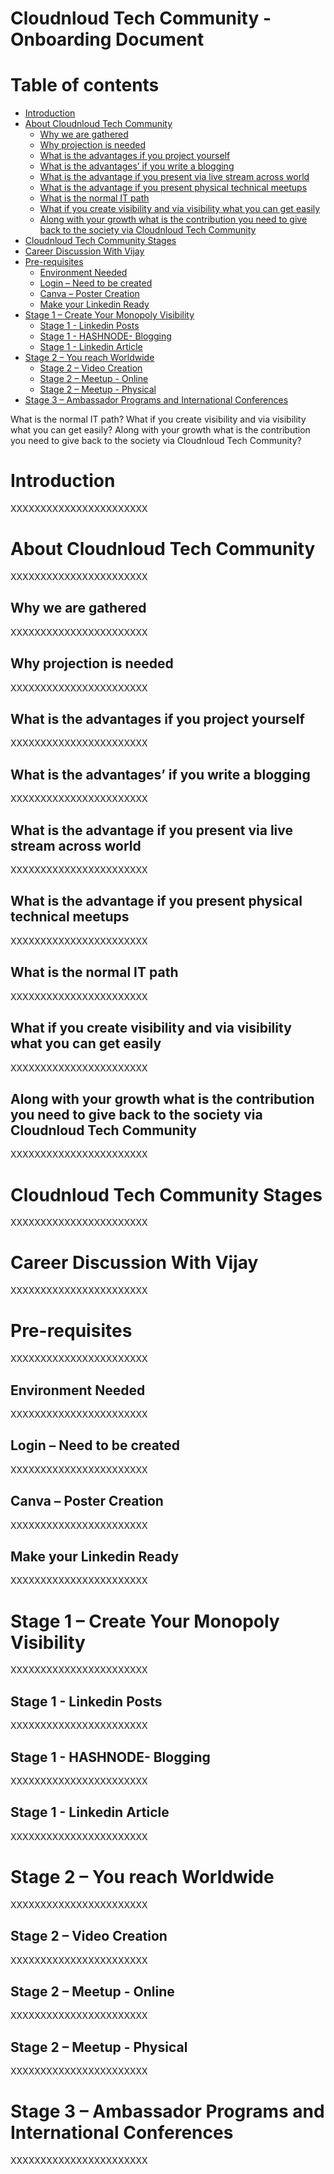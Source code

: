 # Cloudnloud Tech Community - Onboarding Document

Table of contents
=================

<!--ts-->
   * [Introduction](#introduction)
   * [About Cloudnloud Tech Community](#about-Cloudnloud-Tech-Community)
      * [Why we are gathered](#why-we-are-gathered)
      * [Why projection is needed](#Why-projection-is-needed)
      * [What is the advantages if you project yourself](#What-is-the-advantages-if-you-project-yourself)
      * [What is the advantages’ if you write a blogging](#What-is-the-advantages-if-you-write-a-blogging)
      * [What is the advantage if you present via live stream across world](#What-is-the-advantage-if-you-present-via-live-stream-across-world)
      * [What is the advantage if you present physical technical meetups](#What-is-the-advantage-if-you-present-physical-technical-meetups)
      * [What is the normal IT path](#What-is-the-normal-IT-path)
      * [What if you create visibility and via visibility what you can get easily](#What-if-you-create-visibility-and-via-visibility-what-you-can-get-easily)
	  * [Along with your growth what is the contribution you need to give back to the society via Cloudnloud Tech Community](#Along-with-your-growth-what-is-the-contribution-you-need-to-give-back-to-the-society-via-Cloudnloud-Tech-Community)
   * [Cloudnloud Tech Community Stages](#cloudnloud-tech-community-stages)
   * [Career Discussion With Vijay](#Career-Discussion-With-Vijay)
   * [Pre-requisites](#pre-requisites)
      * [Environment Needed](#Why-we-are-gathered)
      * [Login – Need to be created](#Login–Need-to-be-created)
      * [Canva – Poster Creation](#Canva–Poster-Creation)
      * [Make your Linkedin Ready](#Make-your-Linkedin-Ready)
   * [Stage 1 – Create Your Monopoly Visibility](#Stage-1–Create-Your-Monopoly-Visibility)
      * [Stage 1 - Linkedin Posts](#Stage-1-Linkedin-Posts)
      * [Stage 1 - HASHNODE- Blogging](#Stage-1-HASHNODE-Blogging)
      * [Stage 1 - Linkedin Article](#Stage-1-Linkedin-Article)
   * [Stage 2 – You reach Worldwide](#Stage-2–You-reach-Worldwide)
      * [Stage 2 – Video Creation](#Stage-2–Video-Creation)
      * [Stage 2 – Meetup - Online](#Stage-2–Meetup-Online)
      * [Stage 2 – Meetup - Physical](#Stage-2–Meetup-Physical)   
   * [Stage 3 – Ambassador Programs and International Conferences](#Stage-3–Ambassador-Programs-and-International-Conferences)

<!--te-->


What is the normal IT path?
What if you create visibility and via visibility what you can get easily?
Along with your growth what is the contribution you need to give back to the society via Cloudnloud Tech Community?

Introduction
============

XXXXXXXXXXXXXXXXXXXXXXX

About Cloudnloud Tech Community
=====
XXXXXXXXXXXXXXXXXXXXXXX

Why we are gathered
-----

XXXXXXXXXXXXXXXXXXXXXXX

Why projection is needed
-----------

XXXXXXXXXXXXXXXXXXXXXXX

What is the advantages if you project yourself
-----------

XXXXXXXXXXXXXXXXXXXXXXX

What is the advantages’ if you write a blogging
-----------

XXXXXXXXXXXXXXXXXXXXXXX

What is the advantage if you present via live stream across world
-----------

XXXXXXXXXXXXXXXXXXXXXXX

What is the advantage if you present physical technical meetups
-----------

XXXXXXXXXXXXXXXXXXXXXXX


What is the normal IT path
-----------

XXXXXXXXXXXXXXXXXXXXXXX


What if you create visibility and via visibility what you can get easily
-----------

XXXXXXXXXXXXXXXXXXXXXXX


Along with your growth what is the contribution you need to give back to the society via Cloudnloud Tech Community
-----------

XXXXXXXXXXXXXXXXXXXXXXX

Cloudnloud Tech Community Stages
=====
XXXXXXXXXXXXXXXXXXXXXXX


Career Discussion With Vijay
=====
XXXXXXXXXXXXXXXXXXXXXXX


Pre-requisites
=====
XXXXXXXXXXXXXXXXXXXXXXX


Environment Needed
-----------

XXXXXXXXXXXXXXXXXXXXXXX


Login – Need to be created
-----------

XXXXXXXXXXXXXXXXXXXXXXX


Canva – Poster Creation
-----------

XXXXXXXXXXXXXXXXXXXXXXX

Make your Linkedin Ready
-----------

XXXXXXXXXXXXXXXXXXXXXXX



Stage 1 – Create Your Monopoly Visibility
=====
XXXXXXXXXXXXXXXXXXXXXXX


Stage 1 - Linkedin Posts
-----------

XXXXXXXXXXXXXXXXXXXXXXX


Stage 1 - HASHNODE- Blogging
-----------

XXXXXXXXXXXXXXXXXXXXXXX


Stage 1 - Linkedin Article
-----------

XXXXXXXXXXXXXXXXXXXXXXX


Stage 2 – You reach Worldwide
=====
XXXXXXXXXXXXXXXXXXXXXXX


Stage 2 – Video Creation
-----------

XXXXXXXXXXXXXXXXXXXXXXX


Stage 2 – Meetup - Online
-----------

XXXXXXXXXXXXXXXXXXXXXXX


Stage 2 – Meetup - Physical
-----------

XXXXXXXXXXXXXXXXXXXXXXX


Stage 3 – Ambassador Programs and International Conferences
=====
XXXXXXXXXXXXXXXXXXXXXXX
